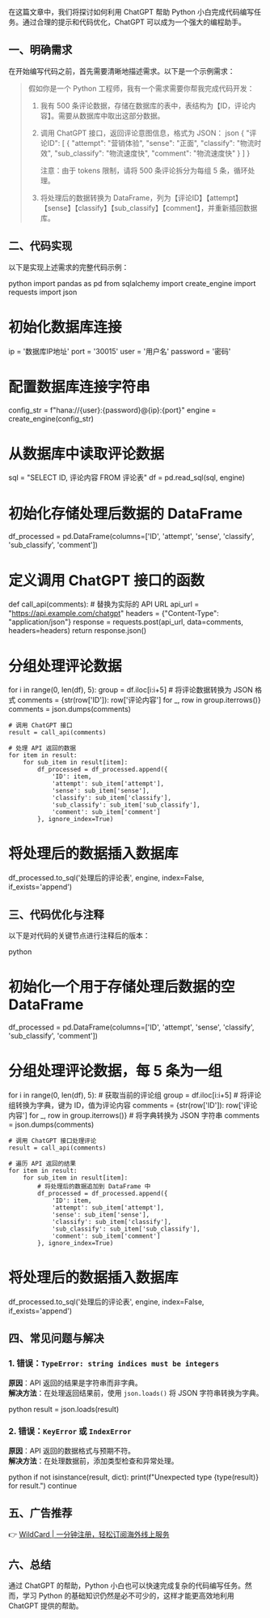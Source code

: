 在这篇文章中，我们将探讨如何利用 ChatGPT 帮助 Python 小白完成代码编写任务。通过合理的提示和代码优化，ChatGPT 可以成为一个强大的编程助手。

## 一、明确需求

在开始编写代码之前，首先需要清晰地描述需求。以下是一个示例需求：

> 假如你是一个 Python 工程师，我有一个需求需要你帮我完成代码开发：
> 
> 1. 我有 500 条评论数据，存储在数据库的表中，表结构为【ID，评论内容】。需要从数据库中取出这部分数据。
> 2. 调用 ChatGPT 接口，返回评论意图信息，格式为 JSON：
>    json
>    {
>      "评论ID": [
>        {
>          "attempt": "营销体验",
>          "sense": "正面",
>          "classify": "物流时效",
>          "sub_classify": "物流速度快",
>          "comment": "物流速度快"
>        }
>      ]
>    }
>    
>    注意：由于 tokens 限制，请将 500 条评论拆分为每组 5 条，循环处理。
> 3. 将处理后的数据转换为 DataFrame，列为【评论ID】【attempt】【sense】【classify】【sub_classify】【comment】，并重新插回数据库。

## 二、代码实现

以下是实现上述需求的完整代码示例：

python
import pandas as pd
from sqlalchemy import create_engine
import requests
import json

# 初始化数据库连接
ip = '数据库IP地址'
port = '30015'
user = '用户名'
password = '密码'

# 配置数据库连接字符串
config_str = f"hana://{user}:{password}@{ip}:{port}"
engine = create_engine(config_str)

# 从数据库中读取评论数据
sql = "SELECT ID, 评论内容 FROM 评论表"
df = pd.read_sql(sql, engine)

# 初始化存储处理后数据的 DataFrame
df_processed = pd.DataFrame(columns=['ID', 'attempt', 'sense', 'classify', 'sub_classify', 'comment'])

# 定义调用 ChatGPT 接口的函数
def call_api(comments):
    # 替换为实际的 API URL
    api_url = "https://api.example.com/chatgpt"
    headers = {"Content-Type": "application/json"}
    response = requests.post(api_url, data=comments, headers=headers)
    return response.json()

# 分组处理评论数据
for i in range(0, len(df), 5):
    group = df.iloc[i:i+5]
    # 将评论数据转换为 JSON 格式
    comments = {str(row['ID']): row['评论内容'] for _, row in group.iterrows()}
    comments = json.dumps(comments)
    
    # 调用 ChatGPT 接口
    result = call_api(comments)
    
    # 处理 API 返回的数据
    for item in result:
        for sub_item in result[item]:
            df_processed = df_processed.append({
                'ID': item,
                'attempt': sub_item['attempt'],
                'sense': sub_item['sense'],
                'classify': sub_item['classify'],
                'sub_classify': sub_item['sub_classify'],
                'comment': sub_item['comment']
            }, ignore_index=True)

# 将处理后的数据插入数据库
df_processed.to_sql('处理后的评论表', engine, index=False, if_exists='append')


## 三、代码优化与注释

以下是对代码的关键节点进行注释后的版本：

python
# 初始化一个用于存储处理后数据的空 DataFrame
df_processed = pd.DataFrame(columns=['ID', 'attempt', 'sense', 'classify', 'sub_classify', 'comment'])

# 分组处理评论数据，每 5 条为一组
for i in range(0, len(df), 5):
    # 获取当前的评论组
    group = df.iloc[i:i+5]
    # 将评论组转换为字典，键为 ID，值为评论内容
    comments = {str(row['ID']): row['评论内容'] for _, row in group.iterrows()}
    # 将字典转换为 JSON 字符串
    comments = json.dumps(comments)
    
    # 调用 ChatGPT 接口处理评论
    result = call_api(comments)
    
    # 遍历 API 返回的结果
    for item in result:
        for sub_item in result[item]:
            # 将处理后的数据追加到 DataFrame 中
            df_processed = df_processed.append({
                'ID': item,
                'attempt': sub_item['attempt'],
                'sense': sub_item['sense'],
                'classify': sub_item['classify'],
                'sub_classify': sub_item['sub_classify'],
                'comment': sub_item['comment']
            }, ignore_index=True)

# 将处理后的数据插入数据库
df_processed.to_sql('处理后的评论表', engine, index=False, if_exists='append')


## 四、常见问题与解决

### 1. 错误：`TypeError: string indices must be integers`
**原因**：API 返回的结果是字符串而非字典。  
**解决方法**：在处理返回结果前，使用 `json.loads()` 将 JSON 字符串转换为字典。

python
result = json.loads(result)


### 2. 错误：`KeyError` 或 `IndexError`
**原因**：API 返回的数据格式与预期不符。  
**解决方法**：在处理数据前，添加类型检查和异常处理。

python
if not isinstance(result, dict):
    print(f"Unexpected type {type(result)} for result.")
    continue


## 五、广告推荐

👉 [WildCard | 一分钟注册，轻松订阅海外线上服务](https://bit.ly/bewildcard)

## 六、总结

通过 ChatGPT 的帮助，Python 小白也可以快速完成复杂的代码编写任务。然而，学习 Python 的基础知识仍然是必不可少的，这样才能更高效地利用 ChatGPT 提供的帮助。